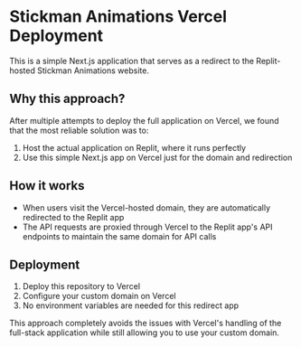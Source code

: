 # Stickman Animations Vercel Deployment

This is a simple Next.js application that serves as a redirect to the Replit-hosted Stickman Animations website.

## Why this approach?

After multiple attempts to deploy the full application on Vercel, we found that the most reliable solution was to:

1. Host the actual application on Replit, where it runs perfectly
2. Use this simple Next.js app on Vercel just for the domain and redirection

## How it works

- When users visit the Vercel-hosted domain, they are automatically redirected to the Replit app
- The API requests are proxied through Vercel to the Replit app's API endpoints to maintain the same domain for API calls

## Deployment

1. Deploy this repository to Vercel
2. Configure your custom domain on Vercel
3. No environment variables are needed for this redirect app

This approach completely avoids the issues with Vercel's handling of the full-stack application while still allowing you to use your custom domain.